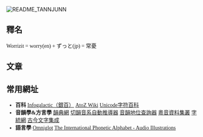 ![README_TANNJUNN](https://worrizit.github.io/assets/image/README_TANNJUNN.jpg)

<font face="思源宋体 CN">

## **釋名**

Worrizit = worry(en) + ずっと(jp) = 常憂

## **文章**

## **常用網址**
* **百科**
[Infogalactic（銀百）](https://infogalactic.com/info/Main_Page)
[AtoZ Wiki](https://atozwiki.com/)
[Unicode字符百科](https://unicode-table.com/en/)
* **音韻學&方言學**
[韻典網](https://ytenx.org/)
[切韻音系自動推導器](https://nk2028.shn.hk/qieyun-autoderiver/)
[音韻地位查詢器](https://nk2028.shn.hk/qieyun-tools/)
[粵音資料集叢](https://jyut.net/)
[字統網](https://zi.tools/)
[古今文字集成](http://ccamc.org/)
* **語言學**
[Omniglot](https://omniglot.com/)
[The International Phonetic Alphabet - Audio Illustrations](http://web.uvic.ca/ling/resources/ipa/charts/IPAlab/IPAlab.htm)
</font>








